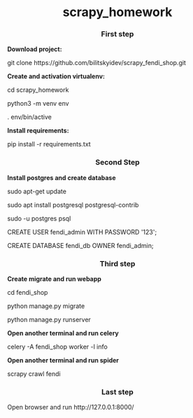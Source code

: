 <h1 align=center>scrapy_homework</h1>
<h3 align=center>First step</h3>
<b>Download project:</b>
<p>git clone https://github.com/bilitskyidev/scrapy_fendi_shop.git</p>
<b>Create and activation virtualenv:</b>
<p>cd scrapy_homework</p>
<p>python3 -m venv env</p>
<p>. env/bin/active</p>
<b>Install requirements:</b>
<p>pip install -r requirements.txt</p>
<h3 align=center>Second Step</h3>
<b>Install postgres and create database</b>
<p>sudo apt-get update</p>
<p>sudo apt install postgresql postgresql-contrib</p>
<p>sudo -u postgres psql</p>
<p>CREATE USER fendi_admin WITH PASSWORD '123';</p>
<p>CREATE DATABASE fendi_db OWNER fendi_admin;</p>
<h3 align=center>Third step</h3>
<b>Create migrate and run webapp</b>
<p>cd fendi_shop</p>
<p>python manage.py migrate</p>
<p>python manage.py runserver</p>
<b>Open another terminal and run celery</b>
<p>celery -A fendi_shop worker -l info</p>
<b>Open another terminal and run spider</b>
<p>scrapy crawl fendi</p>
<h3 align=center>Last step</h3>
<p>Open browser and run http://127.0.0.1:8000/</p>

